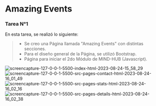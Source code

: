 # Amazing Events
### Tarea N°1

En esta tarea, se realizó lo siguiente:
>- Se creo una Página llamada "Amazing Events" con distintas secciones.
>- Para el diseño general de la Página, se utilizó Bootstrap.
>- Página para iniciar el 2do Módulo de MIND-HUB (Javascript).

![screencapture-127-0-0-1-5500-index-html-2023-08-24-15_58_29](https://github.com/JoshuaLezcanoRepo/amazingEvents/assets/96133436/f3a6c1de-964c-4f29-af84-e9e1df3653a6)
![screencapture-127-0-0-1-5500-src-pages-contact-html-2023-08-24-16_01_49](https://github.com/JoshuaLezcanoRepo/amazingEvents/assets/96133436/41219de3-6a4f-40ad-a88a-f9bb5f5d3435)
![screencapture-127-0-0-1-5500-src-pages-stats-html-2023-08-24-16_02_16](https://github.com/JoshuaLezcanoRepo/amazingEvents/assets/96133436/fb3df066-2a4a-42da-8426-4c3561b5c7fb)
![screencapture-127-0-0-1-5500-src-pages-details-html-2023-08-24-16_02_38](https://github.com/JoshuaLezcanoRepo/amazingEvents/assets/96133436/f09ba82f-b4ec-4475-8c5e-b97d04d1b584)
